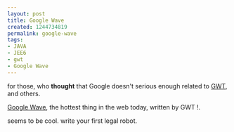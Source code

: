 ```yaml
---
layout: post
title: Google Wave
created: 1244734819
permalink: google-wave
tags:
- JAVA
- JEE6
- gwt
- Google Wave
---
```

<p>for those, who&nbsp;<b>thought</b>&nbsp;that Google doesn't serious enough related to <a href="http://code.google.com/webtoolkit/">GWT</a>, and others.&nbsp;</p>
<p><a href="http://href=&quot;http://wave.google.com/">Google Wave</a>, the hottest thing in the web today, written by GWT !.&nbsp;</p>
<p>seems to be cool. write your first legal robot.&nbsp;</p>
